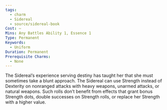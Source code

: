 ```yaml
---
tags:
  - charm
  - Sidereal
  - source/sidereal-book
Cost: —
Mins: Any Battles Ability 1, Essence 1
Type: Permanent
Keywords:
  - Uniform
Duration: Permanent
Prerequisite Charms:
  - None
---
```

The Sidereal’s experience serving destiny has taught her that she must sometimes take a blunt approach. The Sidereal can use Strength instead of Dexterity on nonranged attacks with heavy weapons, unarmed attacks, or natural weapons. Such rolls don’t benefit from effects that grant bonus Strength dots, double successes on Strength rolls, or replace her Strength with a higher value.